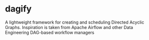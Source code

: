 # dagify
A lightweight framework for creating and scheduling Directed Acyclic Graphs. Inspiration is taken from Apache Airflow and other Data Engineering DAG-based workflow managers



